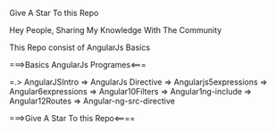 

Give A Star To this Repo

Hey People,
Sharing My Knowledge With The Community

This Repo consist of AngularJs Basics

===>Basics AngularJs Programes<===

=.> AngularJSIntro
=> AngularJs Directive
=> Angularjs5expressions
=> Angular6expressions
=> Angular10Filters
=> Angular1ng-include
=> Angular12Routes
=> Angular-ng-src-directive



===>Give A Star To this Repo<====
